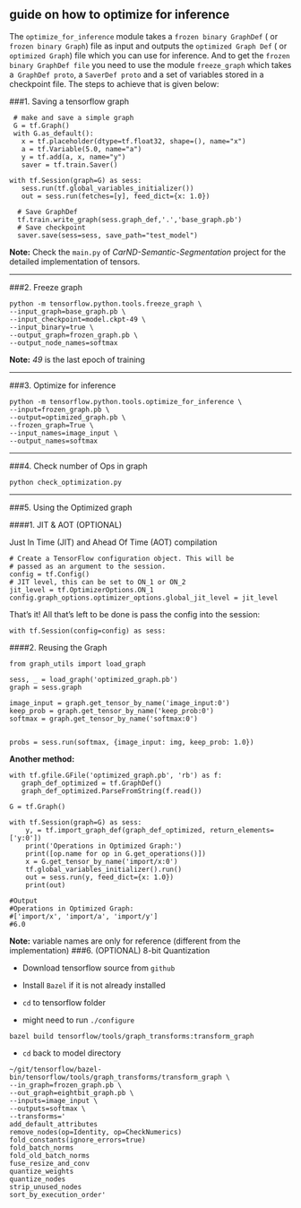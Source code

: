 ## guide on how to optimize for inference


The `optimize_for_inference` module takes a `frozen binary GraphDef` ( or  `frozen binary Graph`) file as input and outputs the `optimized Graph Def` ( or `optimized Graph`) file which you can use for inference. And to get the `frozen binary GraphDef file` you need to use the module `freeze_graph` which takes a` GraphDef proto`, a `SaverDef proto` and a set of variables stored in a checkpoint file. The steps to achieve that is given below:

###1. Saving a tensorflow graph
```
 # make and save a simple graph
 G = tf.Graph()
 with G.as_default():
   x = tf.placeholder(dtype=tf.float32, shape=(), name="x")
   a = tf.Variable(5.0, name="a")
   y = tf.add(a, x, name="y")
   saver = tf.train.Saver()

with tf.Session(graph=G) as sess:
   sess.run(tf.global_variables_initializer())
   out = sess.run(fetches=[y], feed_dict={x: 1.0})

  # Save GraphDef
  tf.train.write_graph(sess.graph_def,'.','base_graph.pb')
  # Save checkpoint
  saver.save(sess=sess, save_path="test_model")
``` 

__Note:__ Check the `main.py` of _CarND-Semantic-Segmentation_ project for the detailed implementation of tensors.

---
###2. Freeze graph

```
python -m tensorflow.python.tools.freeze_graph \
--input_graph=base_graph.pb \
--input_checkpoint=model.ckpt-49 \
--input_binary=true \
--output_graph=frozen_graph.pb \
--output_node_names=softmax
```
__Note:__ _49_ is the last epoch of training

---
###3. Optimize for inference
```
python -m tensorflow.python.tools.optimize_for_inference \
--input=frozen_graph.pb \
--output=optimized_graph.pb \
--frozen_graph=True \
--input_names=image_input \
--output_names=softmax
```

---

###4. Check number of Ops in graph
```
python check_optimization.py
```

---

###5. Using the Optimized graph

####1. JIT & AOT (OPTIONAL)

Just In Time (JIT) and Ahead Of Time (AOT) compilation

```
# Create a TensorFlow configuration object. This will be 
# passed as an argument to the session.
config = tf.Config()
# JIT level, this can be set to ON_1 or ON_2 
jit_level = tf.OptimizerOptions.ON_1
config.graph_options.optimizer_options.global_jit_level = jit_level
```
That’s it! All that’s left to be done is pass the config into the session:
```
with tf.Session(config=config) as sess:
```
####2. Reusing the Graph

```
from graph_utils import load_graph

sess, _ = load_graph('optimized_graph.pb')
graph = sess.graph

image_input = graph.get_tensor_by_name('image_input:0')
keep_prob = graph.get_tensor_by_name('keep_prob:0')
softmax = graph.get_tensor_by_name('softmax:0')


probs = sess.run(softmax, {image_input: img, keep_prob: 1.0})
```
__Another method:__
```
with tf.gfile.GFile('optimized_graph.pb', 'rb') as f:
   graph_def_optimized = tf.GraphDef()
   graph_def_optimized.ParseFromString(f.read())

G = tf.Graph()

with tf.Session(graph=G) as sess:
    y, = tf.import_graph_def(graph_def_optimized, return_elements=['y:0'])
    print('Operations in Optimized Graph:')
    print([op.name for op in G.get_operations()])
    x = G.get_tensor_by_name('import/x:0')
    tf.global_variables_initializer().run()
    out = sess.run(y, feed_dict={x: 1.0})
    print(out)

#Output
#Operations in Optimized Graph:
#['import/x', 'import/a', 'import/y']
#6.0
```

__Note:__ variable names are only for reference  (different from the implementation)
###6. (OPTIONAL) 8-bit Quantization

- Download tensorflow source from `github`

- Install `Bazel` if it is not already installed

- `cd` to tensorflow folder 

- might need to run `./configure`
```
bazel build tensorflow/tools/graph_transforms:transform_graph
```
- `cd` back to model directory
```
~/git/tensorflow/bazel-bin/tensorflow/tools/graph_transforms/transform_graph \
--in_graph=frozen_graph.pb \
--out_graph=eightbit_graph.pb \
--inputs=image_input \
--outputs=softmax \
--transforms='
add_default_attributes
remove_nodes(op=Identity, op=CheckNumerics)
fold_constants(ignore_errors=true)
fold_batch_norms
fold_old_batch_norms
fuse_resize_and_conv
quantize_weights
quantize_nodes
strip_unused_nodes
sort_by_execution_order'

```














